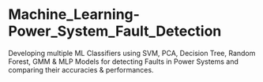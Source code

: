 # Machine_Learning-Power_System_Fault_Detection
Developing multiple ML Classifiers using SVM, PCA, Decision Tree, Random Forest, GMM &amp; MLP Models for detecting Faults in Power Systems and comparing their accuracies &amp; performances.
